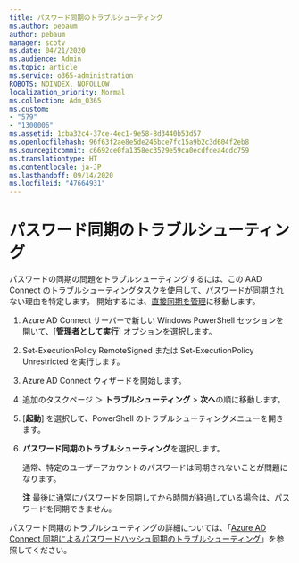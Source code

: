 ```yaml
---
title: パスワード同期のトラブルシューティング
ms.author: pebaum
author: pebaum
manager: scotv
ms.date: 04/21/2020
ms.audience: Admin
ms.topic: article
ms.service: o365-administration
ROBOTS: NOINDEX, NOFOLLOW
localization_priority: Normal
ms.collection: Adm_O365
ms.custom:
- "579"
- "1300006"
ms.assetid: 1cba32c4-37ce-4ec1-9e58-8d3440b53d57
ms.openlocfilehash: 96f63f2ae8e5de246bce7fc15a9b2c3d604f2eb8
ms.sourcegitcommit: c6692ce0fa1358ec3529e59ca0ecdfdea4cdc759
ms.translationtype: HT
ms.contentlocale: ja-JP
ms.lasthandoff: 09/14/2020
ms.locfileid: "47664931"
---
```

# <a name="troubleshoot-password-synchronization"></a>パスワード同期のトラブルシューティング

パスワードの同期の問題をトラブルシューティングするには、この AAD Connect のトラブルシューティングタスクを使用して、パスワードが同期されない理由を特定します。 開始するには、[直接同期を管理](https://admin.microsoft.com/AdminPortal/Home#/dirsyncmanagement)に移動します。  

1. Azure AD Connect サーバーで新しい Windows PowerShell セッションを開いて、[**管理者として実行**] オプションを選択します。

2. Set-ExecutionPolicy RemoteSigned または Set-ExecutionPolicy Unrestricted を実行します。

3. Azure AD Connect ウィザードを開始します。

4. 追加のタスクページ ＞ **トラブルシューティング** > **次へ**の順に移動します。

5. [**起動**] を選択して、PowerShell のトラブルシューティングメニューを開きます。

6. **パスワード同期のトラブルシューティング**を選択します。

    通常、特定のユーザーアカウントのパスワードは同期されないことが問題になります。

    **注** 最後に通常にパスワードを同期してから時間が経過している場合は、パスワードを同期できません。

パスワード同期のトラブルシューティングの詳細については、「[Azure AD Connect 同期によるパスワードハッシュ同期のトラブルシューティング](https://docs.microsoft.com/azure/active-directory/hybrid/tshoot-connect-password-hash-synchronization)」を参照してください。